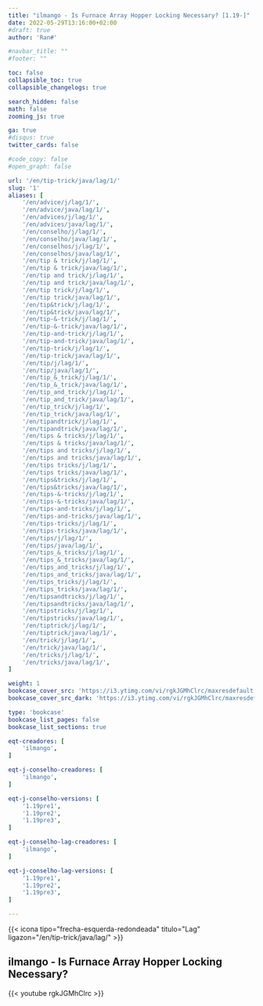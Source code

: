 ```yaml
---
title: "ilmango - Is Furnace Array Hopper Locking Necessary? [1.19-]"
date: 2022-05-29T13:16:00+02:00
#draft: true
author: 'Ran#'

#navbar_title: ""
#footer: ""

toc: false
collapsible_toc: true
collapsible_changelogs: true

search_hidden: false
math: false
zooming_js: true

ga: true
#disqus: true
twitter_cards: false

#code_copy: false
#open_graph: false

url: '/en/tip-trick/java/lag/1/'
slug: '1'
aliases: [
    '/en/advice/j/lag/1/',
    '/en/advice/java/lag/1/',
    '/en/advices/j/lag/1/',
    '/en/advices/java/lag/1/',
    '/en/conselho/j/lag/1/',
    '/en/conselho/java/lag/1/',
    '/en/conselhos/j/lag/1/',
    '/en/conselhos/java/lag/1/',
    '/en/tip & trick/j/lag/1/',
    '/en/tip & trick/java/lag/1/',
    '/en/tip and trick/j/lag/1/',
    '/en/tip and trick/java/lag/1/',
    '/en/tip trick/j/lag/1/',
    '/en/tip trick/java/lag/1/',
    '/en/tip&trick/j/lag/1/',
    '/en/tip&trick/java/lag/1/',
    '/en/tip-&-trick/j/lag/1/',
    '/en/tip-&-trick/java/lag/1/',
    '/en/tip-and-trick/j/lag/1/',
    '/en/tip-and-trick/java/lag/1/',
    '/en/tip-trick/j/lag/1/',
    '/en/tip-trick/java/lag/1/',
    '/en/tip/j/lag/1/',
    '/en/tip/java/lag/1/',
    '/en/tip_&_trick/j/lag/1/',
    '/en/tip_&_trick/java/lag/1/',
    '/en/tip_and_trick/j/lag/1/',
    '/en/tip_and_trick/java/lag/1/',
    '/en/tip_trick/j/lag/1/',
    '/en/tip_trick/java/lag/1/',
    '/en/tipandtrick/j/lag/1/',
    '/en/tipandtrick/java/lag/1/',
    '/en/tips & tricks/j/lag/1/',
    '/en/tips & tricks/java/lag/1/',
    '/en/tips and tricks/j/lag/1/',
    '/en/tips and tricks/java/lag/1/',
    '/en/tips tricks/j/lag/1/',
    '/en/tips tricks/java/lag/1/',
    '/en/tips&tricks/j/lag/1/',
    '/en/tips&tricks/java/lag/1/',
    '/en/tips-&-tricks/j/lag/1/',
    '/en/tips-&-tricks/java/lag/1/',
    '/en/tips-and-tricks/j/lag/1/',
    '/en/tips-and-tricks/java/lag/1/',
    '/en/tips-tricks/j/lag/1/',
    '/en/tips-tricks/java/lag/1/',
    '/en/tips/j/lag/1/',
    '/en/tips/java/lag/1/',
    '/en/tips_&_tricks/j/lag/1/',
    '/en/tips_&_tricks/java/lag/1/',
    '/en/tips_and_tricks/j/lag/1/',
    '/en/tips_and_tricks/java/lag/1/',
    '/en/tips_tricks/j/lag/1/',
    '/en/tips_tricks/java/lag/1/',
    '/en/tipsandtricks/j/lag/1/',
    '/en/tipsandtricks/java/lag/1/',
    '/en/tipstricks/j/lag/1/',
    '/en/tipstricks/java/lag/1/',
    '/en/tiptrick/j/lag/1/',
    '/en/tiptrick/java/lag/1/',
    '/en/trick/j/lag/1/',
    '/en/trick/java/lag/1/',
    '/en/tricks/j/lag/1/',
    '/en/tricks/java/lag/1/',
]

weight: 1
bookcase_cover_src: 'https://i3.ytimg.com/vi/rgkJGMhClrc/maxresdefault.jpg'
bookcase_cover_src_dark: 'https://i3.ytimg.com/vi/rgkJGMhClrc/maxresdefault.jpg'

type: 'bookcase'
bookcase_list_pages: false
bookcase_list_sections: true

eqt-creadores: [
    'ilmango',
]

eqt-j-conselho-creadores: [
    'ilmango',
]

eqt-j-conselho-versions: [
    '1.19pre1',
    '1.19pre2',
    '1.19pre3',
]

eqt-j-conselho-lag-creadores: [
    'ilmango',
]

eqt-j-conselho-lag-versions: [
    '1.19pre1',
    '1.19pre2',
    '1.19pre3',
]

---
```


{{< icona tipo="frecha-esquerda-redondeada" titulo="Lag" ligazon="/en/tip-trick/java/lag/" >}}

## ilmango - Is Furnace Array Hopper Locking Necessary?

{{< youtube rgkJGMhClrc >}}
